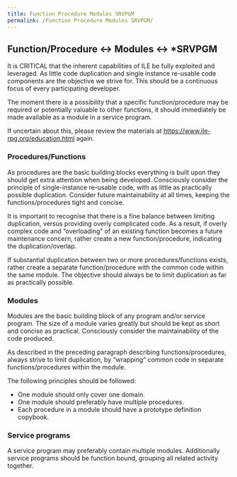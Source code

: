 ```yaml
---
title: Function Procedure Modules SRVPGM
permalink: /Function Procedure Modules SRVPGM/
---
```


## Function/Procedure ↔ Modules ↔ \*SRVPGM

It is CRITICAL that the inherent capabilities of ILE be fully exploited
and leveraged. As little code duplication and single instance re-usable
code components are the objective we strive for. This should be a
continuous focus of every participating developer.

The moment there is a possibility that a specific function/procedure may
be required or potentially valuable to other functions, it should
immediately be made available as a module in a service program.

If uncertain about this, please review the materials at
<https://www.ile-rpg.org/education.html> again.

### Procedures/Functions

As procedures are the basic building blocks everything is built upon
they should get extra attention when being developed. Consciously
consider the principle of single-instance re-usable code, with as little
as practically possible duplication. Consider future maintainability at
all times, keeping the functions/procedures tight and concise.

It is important to recognise that there is a fine balance between
limiting duplication, versus providing overly complicated code. As a
result, if overly complex code and “overloading” of an existing function
becomes a future maintenance concern, rather create a new
function/procedure, indicating the duplication/overlap.

If substantial duplication between two or more procedures/functions
exists, rather create a separate function/procedure with the common code
within the same module. The objective should always be to limit
duplication as far as practically possible.

### Modules

Modules are the basic building block of any program and/or service
program. The size of a module varies greatly but should be kept as short
and concise as practical. Consciously consider the maintainability of
the code produced.

As described in the preceding paragraph describing functions/procedures,
always strive to limit duplication, by “wrapping” common code in
separate functions/procedures within the module.

The following principles should be followed:

- One module should only cover one domain.
- One module should preferably have multiple procedures.
- Each procedure in a module should have a prototype definition copybook.

### Service programs

A service program may preferably contain multiple modules. Additionally
service programs should be function bound, grouping all related activity
together.